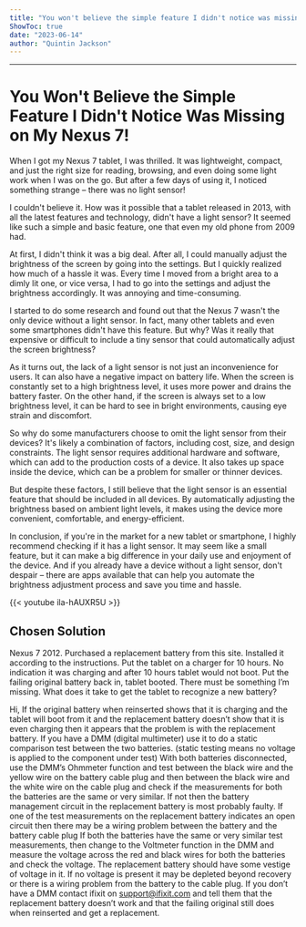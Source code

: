```yaml
---
title: "You won't believe the simple feature I didn't notice was missing on my Nexus 7!"
ShowToc: true 
date: "2023-06-14"
author: "Quintin Jackson"
---
```

*****
# You Won't Believe the Simple Feature I Didn't Notice Was Missing on My Nexus 7!

When I got my Nexus 7 tablet, I was thrilled. It was lightweight, compact, and just the right size for reading, browsing, and even doing some light work when I was on the go. But after a few days of using it, I noticed something strange – there was no light sensor!

I couldn't believe it. How was it possible that a tablet released in 2013, with all the latest features and technology, didn't have a light sensor? It seemed like such a simple and basic feature, one that even my old phone from 2009 had.

At first, I didn't think it was a big deal. After all, I could manually adjust the brightness of the screen by going into the settings. But I quickly realized how much of a hassle it was. Every time I moved from a bright area to a dimly lit one, or vice versa, I had to go into the settings and adjust the brightness accordingly. It was annoying and time-consuming.

I started to do some research and found out that the Nexus 7 wasn't the only device without a light sensor. In fact, many other tablets and even some smartphones didn't have this feature. But why? Was it really that expensive or difficult to include a tiny sensor that could automatically adjust the screen brightness?

As it turns out, the lack of a light sensor is not just an inconvenience for users. It can also have a negative impact on battery life. When the screen is constantly set to a high brightness level, it uses more power and drains the battery faster. On the other hand, if the screen is always set to a low brightness level, it can be hard to see in bright environments, causing eye strain and discomfort.

So why do some manufacturers choose to omit the light sensor from their devices? It's likely a combination of factors, including cost, size, and design constraints. The light sensor requires additional hardware and software, which can add to the production costs of a device. It also takes up space inside the device, which can be a problem for smaller or thinner devices.

But despite these factors, I still believe that the light sensor is an essential feature that should be included in all devices. By automatically adjusting the brightness based on ambient light levels, it makes using the device more convenient, comfortable, and energy-efficient.

In conclusion, if you're in the market for a new tablet or smartphone, I highly recommend checking if it has a light sensor. It may seem like a small feature, but it can make a big difference in your daily use and enjoyment of the device. And if you already have a device without a light sensor, don't despair – there are apps available that can help you automate the brightness adjustment process and save you time and hassle.

{{< youtube ila-hAUXR5U >}} 



## Chosen Solution
 Nexus 7 2012. Purchased a replacement battery from this site. Installed it according to the instructions. Put the tablet on a charger for 10 hours. No indication it was charging and after 10 hours tablet would not boot.  Put the failing original battery back  in, tablet booted. There must be something I’m missing. What does it take to get the tablet to recognize a new battery?

 Hi,
If the original battery when reinserted shows that it is charging and the tablet will boot from it and the replacement battery doesn’t show that it is even charging then it appears that the problem is with the replacement battery.
If you have a DMM (digital multimeter) use it to do a static comparison test between the two batteries. (static testing means no voltage is applied to the component under test)
With both batteries disconnected, use the DMM’s Ohmmeter function and test between the black wire and the yellow wire on the battery cable plug and then between the black wire and the white wire on the cable plug and check if the measurements for both the batteries are the same or very similar. If not then the battery management circuit in the replacement battery is most probably faulty. If one of the test measurements on the replacement battery indicates an open circuit then there may be a wiring problem between the battery and the battery cable plug
If both the batteries have the same or very similar test measurements, then change to the Voltmeter function in the DMM and measure the voltage across the red and black wires for both the batteries and check the voltage. The replacement battery should have some vestige of voltage in it. If no voltage is present it may be depleted beyond recovery or there is a wiring problem from the battery to the cable plug.
If you don’t have a DMM contact ifixit on support@ifixit.com and tell them that the replacement battery doesn’t work and that the failing original still does when reinserted and get a replacement.




